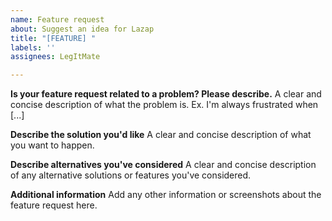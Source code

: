 ```yaml
---
name: Feature request
about: Suggest an idea for Lazap
title: "[FEATURE] "
labels: ''
assignees: LegItMate

---
```


**Is your feature request related to a problem? Please describe.**
A clear and concise description of what the problem is. Ex. I'm always frustrated when [...]

**Describe the solution you'd like**
A clear and concise description of what you want to happen.

**Describe alternatives you've considered**
A clear and concise description of any alternative solutions or features you've considered.

**Additional information**
Add any other information or screenshots about the feature request here.
